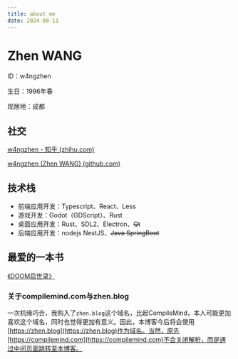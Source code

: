 ```yaml
---
title: about me
date: 2024-08-11
---
```


# Zhen WANG

ID：w4ngzhen

生日：1996年春

现居地：成都

## 社交

[w4ngzhen - 知乎 (zhihu.com)](https://www.zhihu.com/people/w4ngzhen)

[w4ngzhen (Zhen WANG) (github.com)](https://github.com/w4ngzhen)

## 技术栈

- 前端应用开发：Typescript、React、Less
- 游戏开发：Godot（GDScript）、Rust
- 桌面应用开发：Rust、SDL2、Electron、~~Qt~~
- 后端应用开发：nodejs NestJS、~~Java SpringBoot~~

## 最爱的一本书

[《DOOM启世录》](https://book.douban.com/subject/1152971/)

### 关于compilemind.com与zhen.blog

一次机缘巧合，我购入了`zhen.blog`这个域名，比起CompileMind，本人可能更加喜欢这个域名，同时也觉得更加有意义。因此，本博客今后将会使用[https://zhen.blog](https://zhen.blog)作为域名。当然，原先[https://compilemind.com](https://compilemind.com)不会关闭解析，而是通过中间页面跳转至本博客。
